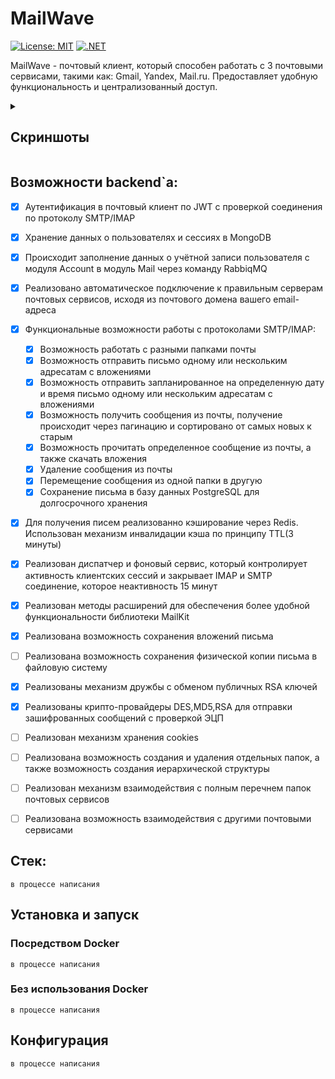 # MailWave
[![License: MIT](https://img.shields.io/badge/License-MIT-yellow.svg)](https://opensource.org/licenses/MIT)
[![.NET](https://img.shields.io/badge/.NET-9.0-blue.svg)](https://dotnet.microsoft.com/)

MailWave - почтовый клиент, который способен работать с 3 почтовыми сервисами, такими как: Gmail, Yandex, Mail.ru. Предоставляет удобную функциональность и централизованный доступ.

<details><summary><h2>Скриншоты</h2></summary>
Будут добавлены, когда будет готова фронтенд часть платформы
</details>

## Возможности backend`а:
- [x] Аутентификация в почтовый клиент по JWT с проверкой соединения по протоколу SMTP/IMAP
- [x] Хранение данных о пользователях и сессиях в MongoDB
- [x] Происходит заполнение данных о учётной записи пользователя с модуля Account в модуль Mail через команду RabbiqMQ 
- [x] Реализовано автоматическое подключение к правильным серверам почтовых сервисов, исходя из почтового домена вашего email-адреса  
- [x] Функциональные возможности работы с протоколами SMTP/IMAP:
  - [x] Возможность работать с разными папками почты 
  - [x] Возможность отправить письмо одному или нескольким адресатам с вложениями
  - [x] Возможность отправить запланированное на определенную дату и время письмо одному или нескольким адресатам с вложениями
  - [x] Возможность получить сообщения из почты, получение происходит через пагинацию и сортировано от самых новых к старым
  - [x] Возможность прочитать определенное сообщение из почты, а также скачать вложения
  - [x] Удаление сообщения из почты
  - [x] Перемещение сообщения из одной папки в другую
  - [x] Сохранение письма в базу данных PostgreSQL для долгосрочного хранения
- [x] Для получения писем реализованно кэширование через Redis. Использован механизм инвалидации кэша по принципу TTL(3 минуты) 
- [x] Реализован диспатчер и фоновый сервис, который контролирует активность клиентских сессий и закрывает IMAP и SMTP соединение, которое неактивность 15 минут
- [x] Реализован методы расширений для обеспечения более удобной функциональности библиотеки MailKit
- [x] Реализована возможность сохранения вложений письма
- [ ] Реализована возможность сохранения физической копии письма в файловую систему
- [x] Реализованы механизм дружбы с обменом публичных RSA ключей
- [x] Реализованы крипто-провайдеры DES,MD5,RSA для отправки зашифрованных сообщений с проверкой ЭЦП
- [ ] Реализован механизм хранения cookies
- [ ] Реализована возможность создания и удаления отдельных папок, а также возможность создания иерархической структуры
- [ ] Реализован механизм взаимодействия с полным перечнем папок почтовых сервисов
- [ ] Реализована возможность взаимодействия с другими почтовыми сервисами




## Стек:
`в процессе написания`

## Установка и запуск

### Посредством Docker

`в процессе написания`

### Без использования Docker

`в процессе написания`

## Конфигурация

`в процессе написания`
